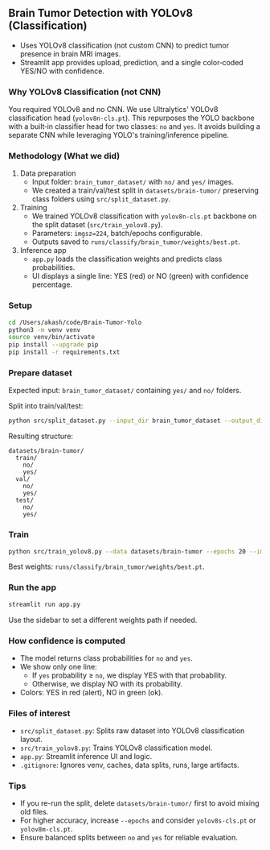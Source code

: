 ## Brain Tumor Detection with YOLOv8 (Classification)

- Uses YOLOv8 classification (not custom CNN) to predict tumor presence in brain MRI images.
- Streamlit app provides upload, prediction, and a single color‑coded YES/NO with confidence.

### Why YOLOv8 Classification (not CNN)

You required YOLOv8 and no CNN. We use Ultralytics' YOLOv8 classification head (`yolov8n-cls.pt`). This repurposes the YOLO backbone with a built‑in classifier head for two classes: `no` and `yes`. It avoids building a separate CNN while leveraging YOLO's training/inference pipeline.

### Methodology (What we did)

1. Data preparation
   - Input folder: `brain_tumor_dataset/` with `no/` and `yes/` images.
   - We created a train/val/test split in `datasets/brain-tumor/` preserving class folders using `src/split_dataset.py`.
2. Training
   - We trained YOLOv8 classification with `yolov8n-cls.pt` backbone on the split dataset (`src/train_yolov8.py`).
   - Parameters: `imgsz=224`, batch/epochs configurable.
   - Outputs saved to `runs/classify/brain_tumor/weights/best.pt`.
3. Inference app
   - `app.py` loads the classification weights and predicts class probabilities.
   - UI displays a single line: YES (red) or NO (green) with confidence percentage.

### Setup

```bash
cd /Users/akash/code/Brain-Tumor-Yolo
python3 -m venv venv
source venv/bin/activate
pip install --upgrade pip
pip install -r requirements.txt
```

### Prepare dataset

Expected input: `brain_tumor_dataset/` containing `yes/` and `no/` folders.

Split into train/val/test:

```bash
python src/split_dataset.py --input_dir brain_tumor_dataset --output_dir datasets/brain-tumor --train 0.7 --val 0.15
```

Resulting structure:

```
datasets/brain-tumor/
  train/
    no/
    yes/
  val/
    no/
    yes/
  test/
    no/
    yes/
```

### Train

```bash
python src/train_yolov8.py --data datasets/brain-tumor --epochs 20 --imgsz 224 --batch 16 --model yolov8n-cls.pt
```

Best weights: `runs/classify/brain_tumor/weights/best.pt`.

### Run the app

```bash
streamlit run app.py
```

Use the sidebar to set a different weights path if needed.

### How confidence is computed

- The model returns class probabilities for `no` and `yes`.
- We show only one line:
  - If `yes` probability ≥ `no`, we display YES with that probability.
  - Otherwise, we display NO with its probability.
- Colors: YES in red (alert), NO in green (ok).

### Files of interest

- `src/split_dataset.py`: Splits raw dataset into YOLOv8 classification layout.
- `src/train_yolov8.py`: Trains YOLOv8 classification model.
- `app.py`: Streamlit inference UI and logic.
- `.gitignore`: Ignores venv, caches, data splits, runs, large artifacts.

### Tips

- If you re-run the split, delete `datasets/brain-tumor/` first to avoid mixing old files.
- For higher accuracy, increase `--epochs` and consider `yolov8s-cls.pt` or `yolov8m-cls.pt`.
- Ensure balanced splits between `no` and `yes` for reliable evaluation.
